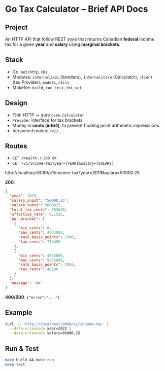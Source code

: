 # Go Tax Calculator – Brief API Docs

## Project

An HTTP API that follow REST style that returns Canadian **federal** income tax for a given **year** and **salary** using **marginal brackets**.

## Stack

* Go, `net/http`, `chi`
* Modules: `internal/api` (handlers), `internal/core` (Calculator), `client` (tax Provider), `models`, `utils`
* Makefile: `build`, `run`, `test`, `fmt`, `vet`

## Design

* Thin HTTP → pure `core.Calculator`
* `Provider` interface for tax brackets
* Money in **cents (int64)**; to prevent floating point arithmetic impresisions.
* Versioned routes: `/v1/...`

## Routes

* `GET /health` → `200 OK`
* `GET /v1/income-tax?year=[YEAR]&salary=[SALARY]`

http://localhost:8080/v1/income-tax?year=2019&salary=50000.25

  **200**:

```json
{
  "year": 2019,
  "salary_input": "50000.25",
  "salary_cents": 5000025,
  "total_tax_cents": 763040,
  "effective_rate": 0.1526,
  "per_bracket": [
    {
      "min_cents": 0,
      "max_cents": 4763000,
      "rate_basis_points": 1500,
      "tax_cents": 714450
    },
    {
      "min_cents": 4763000,
      "max_cents": 9525900,
      "rate_basis_points": 2050,
      "tax_cents": 48590
    }
  ],
  "message": "OK"
}

```

  **400/500**: `{"error":"..."}`

## Example

```bash
curl -G 'http://localhost:8080/v1/income-tax' \
  --data-urlencode year=2022 \
  --data-urlencode salary=85000.25
```

## Run & Test

```bash
make build && make run
make test
```
